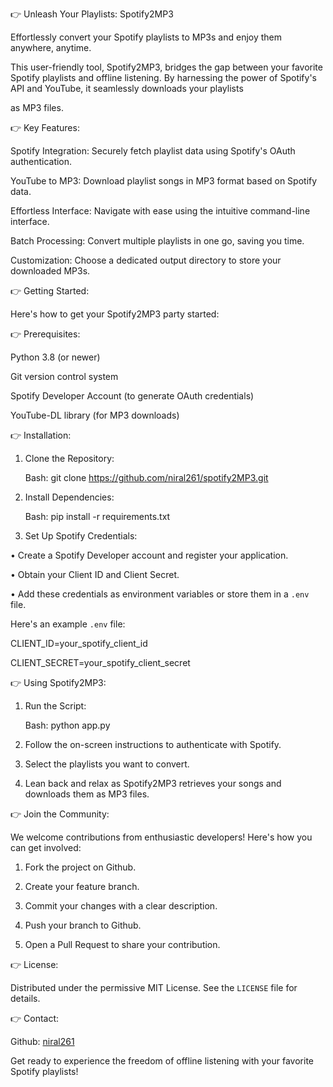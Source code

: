 👉 Unleash Your Playlists: Spotify2MP3

Effortlessly convert your Spotify playlists to MP3s and enjoy them anywhere, anytime.

This user-friendly tool, Spotify2MP3, bridges the gap between your favorite Spotify playlists and offline listening.  By harnessing the power of Spotify's API and YouTube, it seamlessly downloads your playlists 

as MP3 files.

👉 Key Features:

Spotify Integration: Securely fetch playlist data using Spotify's OAuth authentication.

YouTube to MP3: Download playlist songs in MP3 format based on Spotify data.

Effortless Interface: Navigate with ease using the intuitive command-line interface.

Batch Processing: Convert multiple playlists in one go, saving you time.

Customization: Choose a dedicated output directory to store your downloaded MP3s.

👉 Getting Started:

Here's how to get your Spotify2MP3 party started:

👉 Prerequisites:

Python 3.8 (or newer)

Git version control system

Spotify Developer Account (to generate OAuth credentials)

YouTube-DL library (for MP3 downloads)

👉 Installation:

1. Clone the Repository:

   Bash:  git clone https://github.com/niral261/spotify2MP3.git
   
2. Install Dependencies:

   Bash: pip install -r requirements.txt
  
3. Set Up Spotify Credentials:

•	Create a Spotify Developer account and register your application.

•	Obtain your Client ID and Client Secret.

•	Add these credentials as environment variables or store them in a `.env` file.

   Here's an example `.env` file:

   CLIENT_ID=your_spotify_client_id
   
   CLIENT_SECRET=your_spotify_client_secret


👉 Using Spotify2MP3:

1. Run the Script:

   Bash: python app.py

2. Follow the on-screen instructions to authenticate with Spotify.

3. Select the playlists you want to convert.

4. Lean back and relax as Spotify2MP3 retrieves your songs and downloads them as MP3 files.


👉 Join the Community:

We welcome contributions from enthusiastic developers! Here's how you can get involved:

1. Fork the project on Github.

2. Create your feature branch.

3. Commit your changes with a clear description.

4. Push your branch to Github.

5. Open a Pull Request to share your contribution.


👉 License:

Distributed under the permissive MIT License. See the `LICENSE` file for details.


👉 Contact:

Github: [niral261](https://github.com/niral261)

Get ready to experience the freedom of offline listening with your favorite Spotify playlists!
